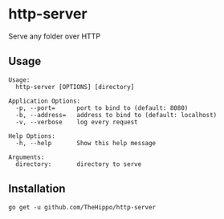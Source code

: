 # http-server

Serve any folder over HTTP

## Usage

```plain
Usage:
  http-server [OPTIONS] [directory]

Application Options:
  -p, --port=      port to bind to (default: 8080)
  -b, --address=   address to bind to (default: localhost)
  -v, --verbose    log every request

Help Options:
  -h, --help       Show this help message

Arguments:
  directory:       directory to serve
```

## Installation

`go get -u github.com/TheHippo/http-server`
